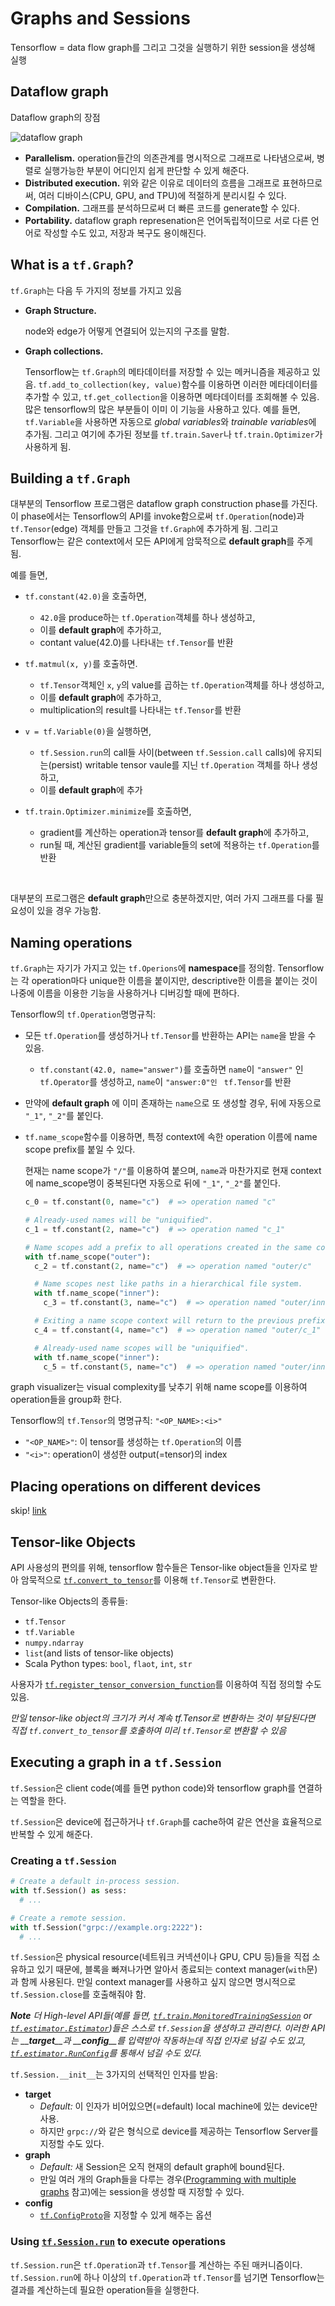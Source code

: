 # Graphs and Sessions

Tensorflow = data flow graph를 그리고 그것을 실행하기 위한 session을 생성해 실행

## Dataflow graph

Dataflow graph의 장점

![dataflow graph](assets/tensors_flowing.gif)

*  **Parallelism.** 
  operation들간의 의존관계를 명시적으로 그래프로 나타냄으로써, 병렬로 실행가능한 부분이 어디인지 쉽게 판단할 수 있게 해준다.
*  **Distributed execution.**
  위와 같은 이유로 데이터의 흐름을 그래프로 표현하므로써, 여러 디바이스(CPU, GPU, and TPU)에 적절하게 분리시킬 수 있다.
*  **Compilation.**
  그래프를 분석하므로써 더 빠른 코드를 generate할 수 있다.
*  **Portability.**
  dataflow graph represenation은 언어독립적이므로 서로 다른 언어로 작성할 수도 있고, 저장과 복구도 용이해진다.

## What is a `tf.Graph`?

`tf.Graph`는 다음 두 가지의 정보를 가지고 있음

* **Graph Structure.**

  node와 edge가 어떻게 연결되어 있는지의 구조를 말함.

* **Graph collections.**

  Tensorflow는 `tf.Graph`의 메타데이터를 저장할 수 있는 메커니즘을 제공하고 있음. `tf.add_to_collection(key, value)`함수를 이용하면 이러한 메타데이터를 추가할 수 있고, `tf.get_collection`을 이용하면 메타데이터를 조회해볼 수 있음. 많은 tensorflow의 많은 부분들이 이미 이 기능을 사용하고 있다. 예를 들면, `tf.Variable`을 사용하면 자동으로 *global variables*와 *trainable variables*에 추가됨. 그리고 여기에 추가된 정보를 `tf.train.Saver`나 `tf.train.Optimizer`가 사용하게 됨.

## Building a `tf.Graph`

대부분의 Tensorflow 프로그램은 dataflow graph construction phase를 가진다.  이 phase에서는  Tensorflow의 API를 invoke함으로써 `tf.Operation`(node)과 `tf.Tensor`(edge) 객체를 만들고 그것을 `tf.Graph`에 추가하게 됨. 그리고 Tensorflow는 같은 context에서 모든 API에게 암묵적으로 **default graph**를 주게 됨.

예를 들면,

* `tf.constant(42.0)`을 호출하면, 

  * `42.0`을 produce하는 `tf.Operation`객체를 하나 생성하고,
  * 이를 **default graph**에 추가하고,
  * contant value(42.0)를 나타내는 `tf.Tensor`를 반환

* `tf.matmul(x, y)`를 호출하면.

  * `tf.Tensor`객체인 `x`, `y`의 value를 곱하는 `tf.Operation`객체를 하나 생성하고,
  * 이를 **default graph**에 추가하고,
  * multiplication의 result를 나타내는 `tf.Tensor`를 반환

* `v = tf.Variable(0)`을 실행하면,

  * `tf.Session.run`의 call들 사이(between `tf.Session.call` calls)에 유지되는(persist) writable tensor vaule를 지닌 `tf.Operation` 객체를 하나 생성하고,
  * 이를 **default graph**에 추가

* `tf.train.Optimizer.minimize`를 호출하면,

  * gradient를 계산하는 operation과 tensor를 **default graph**에 추가하고,
  * run될 때, 계산된 gradient를 variable들의 set에 적용하는 `tf.Operation`를 반환

  ​

대부분의 프로그램은 **default graph**만으로 충분하겠지만, 여러 가지 그래프를 다룰 필요성이 있을 경우 가능함.

## Naming operations

`tf.Graph`는 자기가 가지고 있는 `tf.Operions`에 **namespace**를 정의함. Tensorflow는 각 operation마다 unique한 이름을 붙이지만, descriptive한 이름을 붙이는 것이 나중에 이름을 이용한 기능을 사용하거나 디버깅할 때에 편하다. 

Tensorflow의 `tf.Operation`명명규칙:

* 모든 `tf.Operation`를 생성하거나 `tf.Tensor`를 반환하는 API는 `name`을 받을 수 있음.

  * `tf.constant(42.0, name="answer")`를 호출하면 `name`이 `"answer"` 인 `tf.Operator`를 생성하고, `name`이 `"answer:0"인 ` `tf.Tensor`를 반환

* 만약에 **default graph** 에 이미 존재하는 `name`으로 또 생성할 경우, 뒤에 자동으로 `"_1"`, `"_2"`를 붙인다.

* `tf.name_scope`함수를 이용하면, 특정 context에 속한 operation 이름에 name scope prefix를 붙일 수 있다.

  현재는 name scope가 `"/"`를 이용하여 붙으며, `name`과 마찬가지로 현재 context에 name_scope명이 중복된다면 자동으로 뒤에 `"_1"`, `"_2"`를 붙인다.

  ```python
  c_0 = tf.constant(0, name="c")  # => operation named "c"

  # Already-used names will be "uniquified".
  c_1 = tf.constant(2, name="c")  # => operation named "c_1"

  # Name scopes add a prefix to all operations created in the same context.
  with tf.name_scope("outer"):
    c_2 = tf.constant(2, name="c")  # => operation named "outer/c"

    # Name scopes nest like paths in a hierarchical file system.
    with tf.name_scope("inner"):
      c_3 = tf.constant(3, name="c")  # => operation named "outer/inner/c"

    # Exiting a name scope context will return to the previous prefix.
    c_4 = tf.constant(4, name="c")  # => operation named "outer/c_1"

    # Already-used name scopes will be "uniquified".
    with tf.name_scope("inner"):
      c_5 = tf.constant(5, name="c")  # => operation named "outer/inner_1/c"
  ```

graph visualizer는 visual complexity를 낮추기 위해 name scope를 이용하여 operation들을 group화 한다.



Tensorflow의 `tf.Tensor`의 명명규칙: `"<OP_NAME>:<i>"`

* `"<OP_NAME>"`: 이 tensor를 생성하는 `tf.Operation`의 이름
* `"<i>"`: operation이 생성한 output(=tensor)의 index



## Placing operations on different devices

skip! [link](https://www.tensorflow.org/programmers_guide/graphs#placing_operations_on_different_devices)



## Tensor-like Objects

API 사용성의 편의를 위해, tensorflow 함수들은 Tensor-like object들을 인자로 받아 암묵적으로 [`tf.convert_to_tensor`](https://www.tensorflow.org/api_docs/python/tf/convert_to_tensor)를 이용해 `tf.Tensor`로 변환한다.



Tensor-like Objects의 종류들:

* `tf.Tensor`
* `tf.Variable`
* `numpy.ndarray`
* `list`(and lists of tensor-like objects)
* Scala Python types: `bool`, `flaot`, `int`, `str`



사용자가 [`tf.register_tensor_conversion_function`](https://www.tensorflow.org/api_docs/python/tf/register_tensor_conversion_function)를 이용하여 직접 정의할 수도 있음.

*만일 tensor-like object의 크기가 커서 계속 tf.Tensor로 변환하는 것이 부담된다면 직접 `tf.convert_to_tensor`를 호출하여 미리 `tf.Tensor`로 변환할 수 있음*



## Executing a graph in a `tf.Session`

`tf.Session`은 client code(예를 들면 python code)와 tensorflow graph를 연결하는 역할을 한다.

`tf.Session`은 device에 접근하거나 `tf.Graph`를 cache하여 같은 연산을 효율적으로 반복할 수 있게 해준다.



### Creating a `tf.Session`

```python
# Create a default in-process session.
with tf.Session() as sess:
  # ...

# Create a remote session.
with tf.Session("grpc://example.org:2222"):
  # ...
```

`tf.Session`은 physical resource(네트워크 커넥션이나 GPU, CPU 등)들을 직접 소유하고 있기 때문에, 블록을 빠져나가면 알아서 종료되는 context manager(`with`문)과 함께 사용된다. 만일 context manager를 사용하고 싶지 않으면 명시적으로 `tf.Session.close`를 호출해줘야 함.

*__**Note**__ 더 High-level API들(예를 들면,  [`tf.train.MonitoredTrainingSession`](https://www.tensorflow.org/api_docs/python/tf/train/MonitoredTrainingSession) or [`tf.estimator.Estimator`](https://www.tensorflow.org/api_docs/python/tf/estimator/Estimator))들은 스스로 `tf.Session`을 생성하고 관리한다. 이러한 API는 __**target**__과 __**config**__를 입력받아 작동하는데 직접 인자로 넘길 수도 있고, [`tf.estimator.RunConfig`](https://www.tensorflow.org/api_docs/python/tf/estimator/RunConfig)를 통해서 넘길 수도 있다.*

`tf.Session.__init__`는 3가지의 선택적인 인자를 받음:

* **target**
  * *Default:* 이 인자가 비어있으면(=default) local machine에 있는 device만 사용.
  * 하지만 `grpc://`와 같은 형식으로 device를 제공하는 Tensorflow Server를 지정할 수도 있다.
* **graph**
  * *Default:* 새 Session은 오직 현재의 default graph에 bound된다.
  * 만일 여러 개의 Graph들을 다루는 경우([Programming with multiple graphs](https://www.tensorflow.org/programmers_guide/programming-with-multiple-graphs) 참고)에는 session을 생성할 때 지정할 수 있다.
* **config** 
  * [`tf.ConfigProto`](https://www.tensorflow.org/api_docs/python/tf/ConfigProto)을 지정할 수 있게 해주는 옵션



### Using [`tf.Session.run`](https://www.tensorflow.org/api_docs/python/tf/Session#run) to execute operations

`tf.Session.run`은 `tf.Operation`과 `tf.Tensor`를 계산하는 주된 매커니즘이다. `tf.Session.run`에 하나 이상의 `tf.Operation`과 `tf.Tensor`를 넘기면 Tensorflow는 결과를 계산하는데 필요한 operation들을 실행한다.





